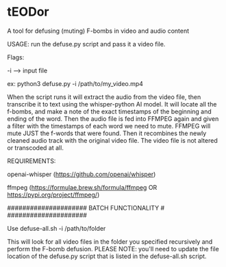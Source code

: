 # tEODor
A tool for defusing (muting) F-bombs in video and audio content

USAGE:
run the defuse.py script and pass it a video file.  

Flags:

-i --> input file

ex:
python3 defuse.py -i /path/to/my_video.mp4

When the script runs it will extract the audio from the video file, then transcribe it to text using the whisper-python AI model.  It will locate all the f-bombs, and make a note of the exact timestamps of the beginning and ending of the word.  Then the audio file is fed into FFMPEG again and given a filter with the timestamps of each word we need to mute.  FFMPEG will mute JUST the f-words that were found.  Then it recombines the newly cleaned audio track with the original video file. The video file is not altered or transcoded at all. 

REQUIREMENTS:

openai-whisper (https://github.com/openai/whisper)

ffmpeg (https://formulae.brew.sh/formula/ffmpeg OR https://pypi.org/project/ffmpeg/)


#####################
BATCH FUNCTIONALITY #
#####################

Use defuse-all.sh -i /path/to/folder

This will look for all video files in the folder you specified recursively and perform the F-bomb defusion. 
PLEASE NOTE: you'll need to update the file location of the defuse.py script that is listed in the defuse-all.sh script. 
